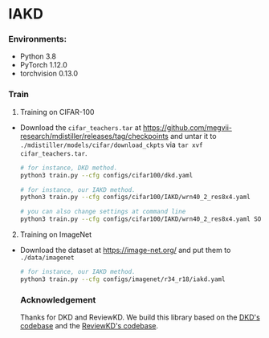 # IAKD

### Environments:
- Python 3.8
- PyTorch 1.12.0
- torchvision 0.13.0

### Train

1. Training on CIFAR-100

- Download the `cifar_teachers.tar` at <https://github.com/megvii-research/mdistiller/releases/tag/checkpoints> and untar it to `./mdistiller/models/cifar/download_ckpts` via `tar xvf cifar_teachers.tar`.

  ```bash
  # for instance, DKD method.
  python3 train.py --cfg configs/cifar100/dkd.yaml
  
  # for instance, our IAKD method.
  python3 train.py --cfg configs/cifar100/IAKD/wrn40_2_res8x4.yaml

  # you can also change settings at command line
  python3 train.py --cfg configs/cifar100/IAKD/wrn40_2_res8x4.yaml SOLVER.BATCH_SIZE 128 SOLVER.LR 0.1
  ```
2. Training on ImageNet

- Download the dataset at <https://image-net.org/> and put them to `./data/imagenet`

  ```bash
  # for instance, our IAKD method.
  python3 train.py --cfg configs/imagenet/r34_r18/iakd.yaml
  ```
  
  ### Acknowledgement
  Thanks for DKD and ReviewKD. We build this library based on the [DKD's codebase](https://github.com/megvii-research/mdistiller) and the [ReviewKD's codebase](https://github.com/dvlab-research/ReviewKD).

